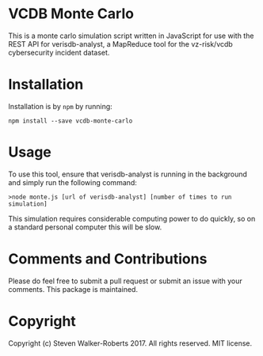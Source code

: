 # VCDB Monte Carlo
This is a monte carlo simulation script written in JavaScript for use with the REST API for verisdb-analyst, a MapReduce tool for the vz-risk/vcdb cybersecurity incident dataset.

# Installation
Installation is by ```npm``` by running:
```
npm install --save vcdb-monte-carlo
```

# Usage

To use this tool, ensure that verisdb-analyst is running in the background and simply run the following command:

```
>node monte.js [url of verisdb-analyst] [number of times to run simulation]
```
This simulation requires considerable computing power to do quickly, so on a standard personal computer this will be slow.

# Comments and Contributions
Please do feel free to submit a pull request or submit an issue with your comments. This package is maintained.

# Copyright
Copyright (c) Steven Walker-Roberts 2017. All rights reserved. MIT license.
